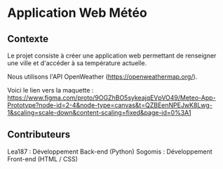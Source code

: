 # Application Web Météo

## Contexte
Le projet consiste à créer une application web permettant de renseigner une ville et d'accéder à sa température actuelle. 

Nous utilisons l'API OpenWeather (https://openweathermap.org/).

Voici le lien vers la maquette : https://www.figma.com/proto/9OGZhBO5sykeajqEVpVO49/Meteo-App-Prototype?node-id=2-4&node-type=canvas&t=QZBEenNPEJwK8Lwg-1&scaling=scale-down&content-scaling=fixed&page-id=0%3A1

## Contributeurs
Lea187 : Développement Back-end (Python)
Sogomis : Développement Front-end (HTML / CSS)
